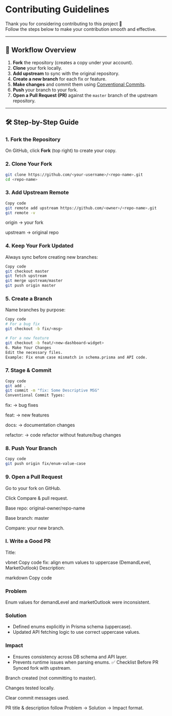 # Contributing Guidelines

Thank you for considering contributing to this project 🎉  
Follow the steps below to make your contribution smooth and effective.

---

## 🚀 Workflow Overview
1. **Fork** the repository (creates a copy under your account).  
2. **Clone** your fork locally.  
3. **Add upstream** to sync with the original repository.  
4. **Create a new branch** for each fix or feature.  
5. **Make changes** and commit them using [Conventional Commits](https://www.conventionalcommits.org/).  
6. **Push** your branch to your fork.  
7. **Open a Pull Request (PR)** against the `master` branch of the upstream repository.  

---

## 🛠 Step-by-Step Guide

### 1. Fork the Repository
On GitHub, click **Fork** (top right) to create your copy.

### 2. Clone Your Fork
```bash
git clone https://github.com/<your-username>/<repo-name>.git
cd <repo-name>
```

### 3. Add Upstream Remote
```bash
Copy code
git remote add upstream https://github.com/<owner>/<repo-name>.git
git remote -v
```
origin → your fork

upstream → original repo

### 4. Keep Your Fork Updated
Always sync before creating new branches:

```bash
Copy code
git checkout master
git fetch upstream
git merge upstream/master
git push origin master
```
### 5. Create a Branch
Name branches by purpose:

```bash
Copy code
# For a bug fix
git checkout -b fix/<msg>

# For a new feature
git checkout -b feat/<new-dashboard-widget>
6. Make Your Changes
Edit the necessary files.
Example: Fix enum case mismatch in schema.prisma and API code.
```
### 7. Stage & Commit
```bash
Copy code
git add .
git commit -m "fix: Some Descriptive MSG"
Conventional Commit Types:
```
fix: → bug fixes

feat: → new features

docs: → documentation changes

refactor: → code refactor without feature/bug changes

### 8. Push Your Branch
```bash
Copy code
git push origin fix/enum-value-case
```
### 9. Open a Pull Request
Go to your fork on GitHub.

Click Compare & pull request.

Base repo: original-owner/repo-name

Base branch: master

Compare: your new branch.

### l. Write a Good PR
Title:

vbnet
Copy code
fix: align enum values to uppercase (DemandLevel, MarketOutlook)
Description:

markdown
Copy code
### Problem
Enum values for demandLevel and marketOutlook were inconsistent.

### Solution
- Defined enums explicitly in Prisma schema (uppercase).
- Updated API fetching logic to use correct uppercase values.

### Impact
- Ensures consistency across DB schema and API layer.
- Prevents runtime issues when parsing enums.
✅ Checklist Before PR
 Synced fork with upstream.

 Branch created (not committing to master).

 Changes tested locally.

 Clear commit messages used.

 PR title & description follow Problem → Solution → Impact format.

